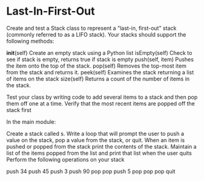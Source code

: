 # Last-In-First-Out

Create and test a Stack class to represent a "last-in, first-out" stack (commonly referred to as a LIFO stack). Your stacks should support the following methods:   

__init__(self)	Create an empty stack using a Python list
isEmpty(self)	Check to see if stack is empty, returns true if stack is empty
push(self, item)	Pushes the item onto the top of the stack.
pop(self)	Removes the top-most item from the stack and returns it.
peek(self)	Examines the stack returning a list of items on the stack
size(self)	Returns a count of the number of items in the stack.

Test your class by writing code to add several items to a stack and then pop them off one at a time. Verify that the most recent items are 
popped off the stack first

In the main module:

Create a stack called s.
Write a loop that will prompt the user to push a value on the stack, pop a value from the stack, or quit.
When an item is pushed or popped from the stack print the contents of the stack.
Maintain a list of the items popped from the list and print that list when the user quits
Perform the following operations on your stack

push 34
push 45
push 3
push 90
pop
pop
push 5
pop
pop
pop
quit
